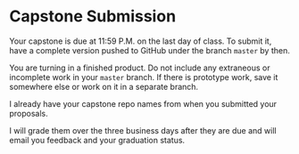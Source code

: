 # Capstone Submission

Your capstone is due at 11:59 P.M. on the last day of class.
To submit it, have a complete version pushed to GitHub under the branch `master` by then.

You are turning in a finished product.
Do not include any extraneous or incomplete work in your `master` branch.
If there is prototype work, save it somewhere else or work on it in a separate branch.

I already have your capstone repo names from when you submitted your proposals.

I will grade them over the three business days after they are due and will email you feedback and your graduation status.
